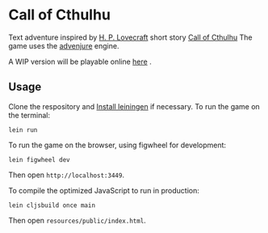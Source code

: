 # Call of Cthulhu
Text adventure inspired by [H. P. Lovecraft](https://en.wikipedia.org/wiki/H._P._Lovecraft) short story [Call of Cthulhu](https://en.wikipedia.org/wiki/The_Call_of_Cthulhu)
The game uses the [advenjure](https://github.com/facundoolano/advenjure) engine.

A WIP version will be playable online [here](https://klurb.github.io/call-of-cthulhu/resources/public/index.html) .

## Usage

Clone the respository and [Install leiningen](http://leiningen.org/#install) if necessary.
To run the game on the terminal:

```
lein run
```

To run the game on the browser, using figwheel for development:

```
lein figwheel dev
```

Then open `http://localhost:3449`.

To compile the optimized JavaScript to run in production:

```
lein cljsbuild once main
```

Then open `resources/public/index.html`.
